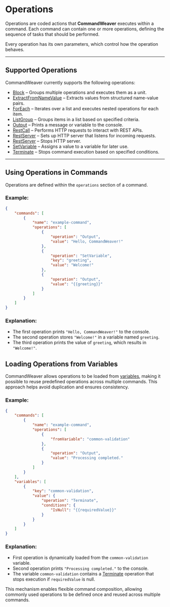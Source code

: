 # Operations

Operations are coded actions that **CommandWeaver** executes within a command. Each command can contain one or more operations, defining the sequence of tasks that should be performed.

Every operation has its own parameters, which control how the operation behaves.

---

## Supported Operations

CommandWeaver currently supports the following operations:

- [Block](operation-block.md) – Groups multiple operations and executes them as a unit.
- [ExtractFromNameValue](operation-extractfromnamevalue.md) – Extracts values from structured name-value pairs.
- [ForEach](operation-foreach.md) – Iterates over a list and executes nested operations for each item.
- [ListGroup](operation-listgroup.md) – Groups items in a list based on specified criteria.
- [Output](operation-output.md) – Prints a message or variable to the console.
- [RestCall](operation-restcall.md) – Performs HTTP requests to interact with REST APIs.
- [RestServer](operation-restserver.md) – Sets up HTTP server that listens for incoming requests.
- [RestServer](operation-restserverkill.md) – Stops HTTP server.
- [SetVariable](operation-setvariable.md) – Assigns a value to a variable for later use.
- [Terminate](operation-terminate.md) – Stops command execution based on specified conditions.

---

## Using Operations in Commands

Operations are defined within the `operations` section of a command.

### Example:
```json
{
    "commands": [
        {
            "name": "example-command",
            "operations": [
                {
                    "operation": "Output",
                    "value": "Hello, CommandWeaver!"
                },
                {
                    "operation": "SetVariable",
                    "key": "greeting",
                    "value": "Welcome!"
                },
                {
                    "operation": "Output",
                    "value": "{{greeting}}"
                }
            ]
        }
    ]
}
```

### Explanation:
- The first operation prints `"Hello, CommandWeaver!"` to the console.
- The second operation stores `"Welcome!"` in a variable named `greeting`.
- The third operation prints the value of `greeting`, which results in `"Welcome!"`.

## Loading Operations from Variables

CommandWeaver allows operations to be loaded from [variables](variable.md), making it possible to reuse predefined operations across multiple commands. This approach helps avoid duplication and ensures consistency.

### Example:
```json
{
    "commands": [
        {
            "name": "example-command",
            "operations": [
                {
                    "fromVariable": "common-validation"
                },
                {
                    "operation": "Output",
                    "value": "Processing completed."
                }
            ]
        }
    ],
    "variables": [
        {
            "key": "common-validation",
            "value": {
                "operation": "Terminate",
                "conditions": {
                    "IsNull": "{{requiredValue}}"
                }
            }
        }
    ]
}
```

### Explanation:
- First operation is dynamically loaded from the `common-validation` variable.
- Second operation prints `"Processing completed."` to the console.
- The variable `common-validation` contains a [Terminate](operation-terminate.md) operation that stops execution if `requiredValue` is null.

This mechanism enables flexible command composition, allowing commonly used operations to be defined once and reused across multiple commands.
